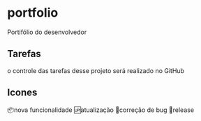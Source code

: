 # portfolio

Portifólio do desenvolvedor

## Tarefas

o controle das tarefas desse projeto será realizado no GitHub

## Icones

:package:nova funcionalidade
:up:atualização
:bug:correção de bug
:checkered_flag:release
